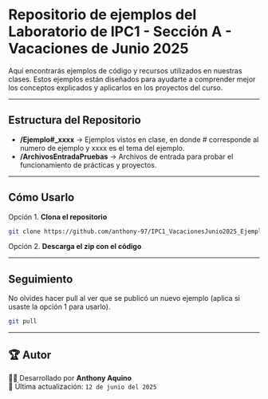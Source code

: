 # Repositorio de ejemplos del Laboratorio de IPC1 - Sección A - Vacaciones de Junio 2025

 Aquí encontrarás ejemplos de código y recursos utilizados en nuestras clases. Estos ejemplos están diseñados para ayudarte a comprender mejor los conceptos explicados y aplicarlos en los proyectos del curso. 

---

## Estructura del Repositorio

+ **/Ejemplo#_xxxx** → Ejemplos vistos en clase, en donde # corresponde al numero de ejemplo y xxxx es el tema del ejemplo.
+ **/ArchivosEntradaPruebas** → Archivos de entrada para probar el funcionamiento de prácticas y proyectos.

---

## Cómo Usarlo

Opción 1. **Clona el repositorio**
   ```bash
   git clone https://github.com/anthony-97/IPC1_VacacionesJunio2025_Ejemplos.git
   ```
Opción 2. **Descarga el zip con el código** 

---

## Seguimiento
No olvides hacer pull al ver que se publicó un nuevo ejemplo (aplica si usaste la opción 1 para usarlo).
   ```bash
   git pull
   ```

---

## 🏆 Autor  

👨‍💻 Desarrollado por **Anthony Aquino**  
📆 Última actualización: `12 de junio del 2025`  